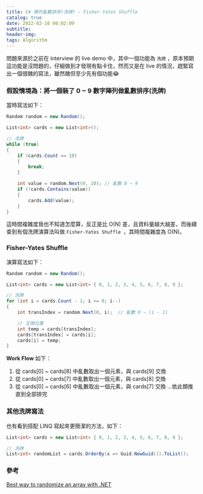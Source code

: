 ```yaml
---
title: C# 陣列亂數排序(洗牌) - Fisher-Yates Shuffle
catalog: true
date: 2022-02-16 06:02:09
subtitle:
header-img:
tags: Algorithm
---
```


問題來源於之前在 interview 的 live demo 中，其中一個功能為 `洗牌` ，原本預期這功能是沒問題的，仔細做到才發現有點卡住，然而又是在 live 的情況，趕緊寫出一個很醜的寫法，雖然醜但至少先有個功能😂

### 假設情境為：將一個裝了 0 ~ 9 數字陣列做亂數排序(洗牌)

當時寫法如下：

```C#
Random random = new Random();

List<int> cards = new List<int>();

// 洗牌
while (true)
{
    if (cards.Count == 10)
    {
        break;
    }

    int value = random.Next(0, 10); // 亂數 0 ~ 9
    if (!cards.Contains(value))
    {
        cards.Add(value);
    }
}
```

這時間複雜度我也不知道怎麼算，反正是比 O(N) 差，且資料量越大越差，而後續查到有個洗牌演算法叫做 `Fisher-Yates Shuffle `，其時間複雜度為 O(N)。

### Fisher-Yates Shuffle

演算寫法如下：

```C#
Random random = new Random();

List<int> cards = new List<int> { 0, 1, 2, 3, 4, 5, 6, 7, 8, 9 };

// 洗牌
for (int i = cards.Count - 1; i >= 0; i--)
{
    int transIndex = random.Next(0, i);  // 亂數 0 ~ (i - 1) 

    // 互換位置
    int temp = cards[transIndex];
    cards[transIndex] = cards[i];
    cards[i] = temp;
}
```

**Work Flow** 如下：

1. 從 cards[0] ~ cards[8] 中亂數取出一個元素，與 cards[9] 交換
2. 從 cards[0] ~ cards[7] 中亂數取出一個元素，與 cards[8] 交換
3. 從 cards[0] ~ cards[6] 中亂數取出一個元素，與 cards[7] 交換
...依此類推直到全部排完

### 其他洗牌寫法

也有看到搭配 LINQ 寫起來更簡潔的方法，如下：

```C#
List<int> cards = new List<int> { 0, 1, 2, 3, 4, 5, 6, 7, 8, 9 };

// 洗牌
List<int> randomList = cards.OrderBy(x => Guid.NewGuid()).ToList();
```

### 參考
[Best way to randomize an array with .NET](https://stackoverflow.com/questions/108819/best-way-to-randomize-an-array-with-net)